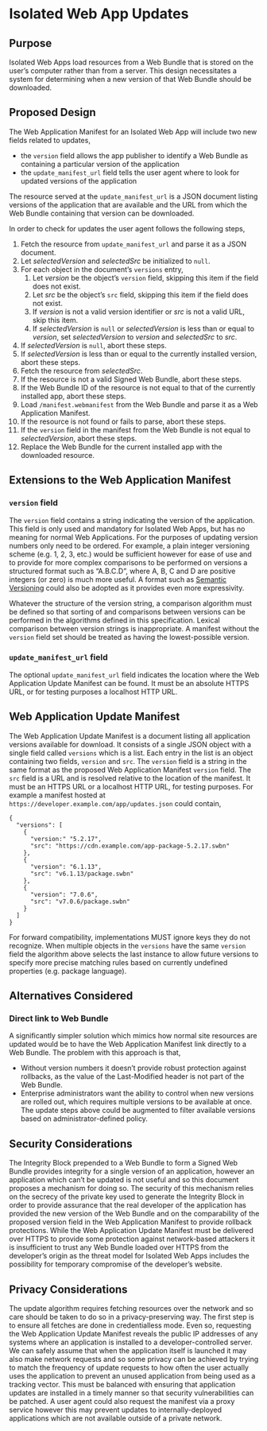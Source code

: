 # Isolated Web App Updates

## Purpose

Isolated Web Apps load resources from a Web Bundle that is stored on the user’s computer rather than from a server. This design necessitates a system for determining when a new version of that Web Bundle should be downloaded.

## Proposed Design

The Web Application Manifest for an Isolated Web App will include two new fields related to updates,

*   the `version` field allows the app publisher to identify a Web Bundle as containing a particular version of the application
*   the `update_manifest_url` field tells the user agent where to look for updated versions of the application

The resource served at the `update_manifest_url` is a JSON document listing versions of the application that are available and the URL from which the Web Bundle containing that version can be downloaded.

In order to check for updates the user agent follows the following steps,

1. Fetch the resource from `update_manifest_url` and parse it as a JSON document.
2. Let _selectedVersion_ and _selectedSrc_ be initialized to `null`.
3. For each object in the document’s `versions` entry,
    1. Let _version_ be the object’s `version` field, skipping this item if the field does not exist.
    2. Let _src_ be the object’s `src` field, skipping this item if the field does not exist.
    3. If _version_ is not a valid version identifier or _src_ is not a valid URL, skip this item.
    4. If _selectedVersion_ is `null` or _selectedVersion_ is less than or equal to _version_, set _selectedVersion_ to _version_ and _selectedSrc_ to _src_. 
4. If _selectedVersion_ is `null`, abort these steps.
5. If _selectedVersion_ is less than or equal to the currently installed version, abort these steps.
6. Fetch the resource from _selectedSrc_.
7. If the resource is not a valid Signed Web Bundle, abort these steps.
8. If the Web Bundle ID of the resource is not equal to that of the currently installed app, abort these steps.
9. Load `/manifest.webmanifest` from the Web Bundle and parse it as a Web Application Manifest.
10. If the resource is not found or fails to parse, abort these steps.
11. If the `version` field in the manifest from the Web Bundle is not equal to _selectedVersion_, abort these steps.
12. Replace the Web Bundle for the current installed app with the downloaded resource.

## Extensions to the Web Application Manifest

### `version` field

The `version` field contains a string indicating the version of the application. This field is only used and mandatory for Isolated Web Apps, but has no meaning for normal Web Applications. For the purposes of updating version numbers only need to be ordered. For example, a plain integer versioning scheme (e.g. 1, 2, 3, etc.) would be sufficient however for ease of use and to provide for more complex comparisons to be performed on versions a structured format such as “A.B.C.D”, where A, B, C and D are positive integers (or zero) is much more useful. A format such as [Semantic Versioning](https://semver.org/) could also be adopted as it provides even more expressivity.

Whatever the structure of the version string, a comparison algorithm must be defined so that sorting of and comparisons between versions can be performed in the algorithms defined in this specification. Lexical comparison between version strings is inappropriate. A manifest without the `version` field set should be treated as having the lowest-possible version.

### `update_manifest_url` field

The optional `update_manifest_url` field indicates the location where the Web Application Update Manifest can be found. It must be an absolute HTTPS URL, or for testing purposes a localhost HTTP URL.

## Web Application Update Manifest

The Web Application Update Manifest is a document listing all application versions available for download. It consists of a single JSON object with a single field called `versions` which is a list. Each entry in the list is an object containing two fields, `version` and `src`. The `version` field is a string in the same format as the proposed Web Application Manifest `version` field. The `src` field is a URL and is resolved relative to the location of the manifest. It must be an HTTPS URL or a localhost HTTP URL, for testing purposes. For example a manifest hosted at `https://developer.example.com/app/updates.json` could contain,

```
{
  "versions": [
    {
      "version:" "5.2.17",
      "src": "https://cdn.example.com/app-package-5.2.17.swbn"
    },
    {
      "version": "6.1.13",
      "src": "v6.1.13/package.swbn"
    },
    {
      "version": "7.0.6",
      "src": "v7.0.6/package.swbn"
    }
  ] 
}
```

For forward compatibility, implementations MUST ignore keys they do not recognize. When multiple objects in the `versions` have the same `version` field the algorithm above selects the last instance to allow future versions to specify more precise matching rules based on currently undefined properties (e.g. package language).

## Alternatives Considered

### Direct link to Web Bundle

A significantly simpler solution which mimics how normal site resources are updated would be to have the Web Application Manifest link directly to a Web Bundle. The problem with this approach is that,

*   Without version numbers it doesn’t provide robust protection against rollbacks, as the value of the Last-Modified header is not part of the Web Bundle.
*   Enterprise administrators want the ability to control when new versions are rolled out, which requires multiple versions to be available at once. The update steps above could be augmented to filter available versions based on administrator-defined policy.

## Security Considerations

The Integrity Block prepended to a Web Bundle to form a Signed Web Bundle provides integrity for a single version of an application, however an application which can’t be updated is not useful and so this document proposes a mechanism for doing so. The security of this mechanism relies on the secrecy of the private key used to generate the Integrity Block in order to provide assurance that the real developer of the application has provided the new version of the Web Bundle and on the comparability of the proposed version field in the Web Application Manifest to provide rollback protections. While the Web Application Update Manifest must be delivered over HTTPS to provide some protection against network-based attackers it is insufficient to trust any Web Bundle loaded over HTTPS from the developer’s origin as the threat model for Isolated Web Apps includes the possibility for temporary compromise of the developer’s website.

## Privacy Considerations

The update algorithm requires fetching resources over the network and so care should be taken to do so in a privacy-preserving way. The first step is to ensure all fetches are done in credentialless mode. Even so, requesting the Web Application Update Manifest reveals the public IP addresses of any systems where an application is installed to a developer-controlled server. We can safely assume that when the application itself is launched it may also make network requests and so some privacy can be achieved by trying to match the frequency of update requests to how often the user actually uses the application to prevent an unused application from being used as a tracking vector. This must be balanced with ensuring that application updates are installed in a timely manner so that security vulnerabilities can be patched. A user agent could also request the manifest via a proxy service however this may prevent updates to internally-deployed applications which are not available outside of a private network.
